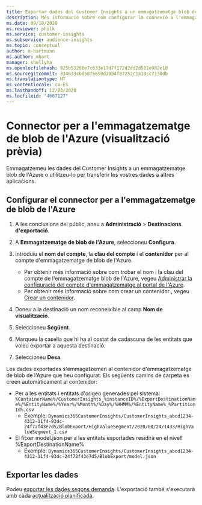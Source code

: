 ```yaml
---
title: Exportar dades del Customer Insights a un emmagatzematge blob de l'Azure
description: Més informació sobre com configurar la connexió a l'emmagatzematge de blob de l'Azure.
ms.date: 09/18/2020
ms.reviewer: philk
ms.service: customer-insights
ms.subservice: audience-insights
ms.topic: conceptual
author: m-hartmann
ms.author: mhart
manager: shellyha
ms.openlocfilehash: 925b53260e7c633e17d7f172d2dd2d581e982e10
ms.sourcegitcommit: 334633cbd58f5659d20b4f87252c1a10cc7130db
ms.translationtype: HT
ms.contentlocale: ca-ES
ms.lasthandoff: 12/03/2020
ms.locfileid: "4667127"
---
```

# <a name="connector-for-azure-blob-storage-preview"></a>Connector per a l'emmagatzematge de blob de l'Azure (visualització prèvia)

Emmagatzemeu les dades del Customer Insights a un emmagatzematge blob de l'Azure o utilitzeu-lo per transferir les vostres dades a altres aplicacions.

## <a name="configure-the-connector-for-azure-blob-storage"></a>Configurar el connector per a l'emmagatzematge de blob de l'Azure

1. A les conclusions del públic, aneu a **Administració** > **Destinacions d'exportació**.

1. A **Emmagatzematge de blob de l'Azure**, seleccioneu **Configura**.

1. Introduïu el **nom del compte**, la **clau del compte** i el **contenidor** per al compte d'emmagatzematge de blob de l'Azure.
    - Per obtenir més informació sobre com trobar el nom i la clau del compte de l'emmagatzematge blob de l'Azure, vegeu [Administrar la configuració del compte d'emmagatzematge al portal de l'Azure](https://docs.microsoft.com/azure/storage/common/storage-account-manage).
    - Per obtenir més informació sobre com crear un contenidor , vegeu [Crear un contenidor](https://docs.microsoft.com/azure/storage/blobs/storage-quickstart-blobs-portal#create-a-container).

1. Doneu a la destinació un nom reconeixible al camp **Nom de visualització**.

1. Seleccioneu **Següent**.

1. Marqueu la casella que hi ha al costat de cadascuna de les entitats que voleu exportar a aquesta destinació.

1. Seleccioneu **Desa**.

Les dades exportades s'emmagatzemen al contenidor d'emmagatzematge de blob de l'Azure que heu configurat. Els següents camins de carpeta es creen automàticament al contenidor:

- Per a les entitats i entitats d'origen generades pel sistema: `%ContainerName%/CustomerInsights_%instanceID%/%ExportDestinationName%/%EntityName%/%Year%/%Month%/%Day%/%HHMM%/%EntityName%_%PartitionId%.csv`
  - Exemple: `Dynamics365CustomerInsights/CustomerInsights_abcd1234-4312-11f4-93dc-24f72f43e7d5/BlobExport/HighValueSegment/2020/08/24/1433/HighValueSegment_1.csv`
- El fitxer model.json per a les entitats exportades residirà en el nivell %ExportDestinationName%
  - Exemple: `Dynamics365CustomerInsights/CustomerInsights_abcd1234-4312-11f4-93dc-24f72f43e7d5/BlobExport/model.json`

## <a name="export-the-data"></a>Exportar les dades

Podeu [exportar les dades segons demanda](/export-destinations.md#export-data-on-demand). L'exportació també s'executarà amb cada [actualització planificada](system.md#schedule-tab).
